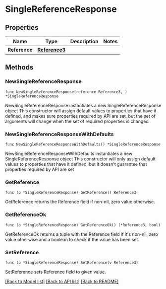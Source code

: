 # SingleReferenceResponse

## Properties

Name | Type | Description | Notes
------------ | ------------- | ------------- | -------------
**Reference** | [**Reference3**](Reference3.md) |  | 

## Methods

### NewSingleReferenceResponse

`func NewSingleReferenceResponse(reference Reference3, ) *SingleReferenceResponse`

NewSingleReferenceResponse instantiates a new SingleReferenceResponse object
This constructor will assign default values to properties that have it defined,
and makes sure properties required by API are set, but the set of arguments
will change when the set of required properties is changed

### NewSingleReferenceResponseWithDefaults

`func NewSingleReferenceResponseWithDefaults() *SingleReferenceResponse`

NewSingleReferenceResponseWithDefaults instantiates a new SingleReferenceResponse object
This constructor will only assign default values to properties that have it defined,
but it doesn't guarantee that properties required by API are set

### GetReference

`func (o *SingleReferenceResponse) GetReference() Reference3`

GetReference returns the Reference field if non-nil, zero value otherwise.

### GetReferenceOk

`func (o *SingleReferenceResponse) GetReferenceOk() (*Reference3, bool)`

GetReferenceOk returns a tuple with the Reference field if it's non-nil, zero value otherwise
and a boolean to check if the value has been set.

### SetReference

`func (o *SingleReferenceResponse) SetReference(v Reference3)`

SetReference sets Reference field to given value.



[[Back to Model list]](../README.md#documentation-for-models) [[Back to API list]](../README.md#documentation-for-api-endpoints) [[Back to README]](../README.md)


